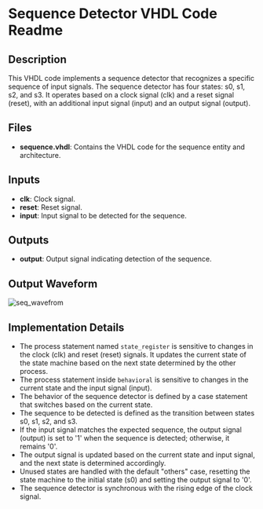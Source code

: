 # Sequence Detector VHDL Code Readme

## Description
This VHDL code implements a sequence detector that recognizes a specific sequence of input signals. The sequence detector has four states: s0, s1, s2, and s3. It operates based on a clock signal (clk) and a reset signal (reset), with an additional input signal (input) and an output signal (output).

## Files
- **sequence.vhdl**: Contains the VHDL code for the sequence entity and architecture.

## Inputs
- **clk**: Clock signal.
- **reset**: Reset signal.
- **input**: Input signal to be detected for the sequence.

## Outputs
- **output**: Output signal indicating detection of the sequence.

## Output Waveform


![seq_wavefrom](https://github.com/Roshan-T/VHDL/assets/82012823/0e976d66-db28-4f29-80aa-d90493f7e59a)


## Implementation Details
- The process statement named `state_register` is sensitive to changes in the clock (clk) and reset (reset) signals. It updates the current state of the state machine based on the next state determined by the other process.
- The process statement inside `behavioral` is sensitive to changes in the current state and the input signal (input).
- The behavior of the sequence detector is defined by a case statement that switches based on the current state.
- The sequence to be detected is defined as the transition between states s0, s1, s2, and s3.
- If the input signal matches the expected sequence, the output signal (output) is set to '1' when the sequence is detected; otherwise, it remains '0'.
- The output signal is updated based on the current state and input signal, and the next state is determined accordingly.
- Unused states are handled with the default "others" case, resetting the state machine to the initial state (s0) and setting the output signal to '0'.
- The sequence detector is synchronous with the rising edge of the clock signal.
